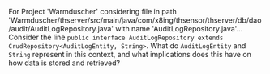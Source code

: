 For Project 'Warmduscher' considering file in path 'Warmduscher/thserver/src/main/java/com/x8ing/thsensor/thserver/db/dao/audit/AuditLogRepository.java' with name 'AuditLogRepository.java'... 
Consider the line `public interface AuditLogRepository extends CrudRepository<AuditLogEntity, String>`.  What do `AuditLogEntity` and `String` represent in this context, and what implications does this have on how data is stored and retrieved?